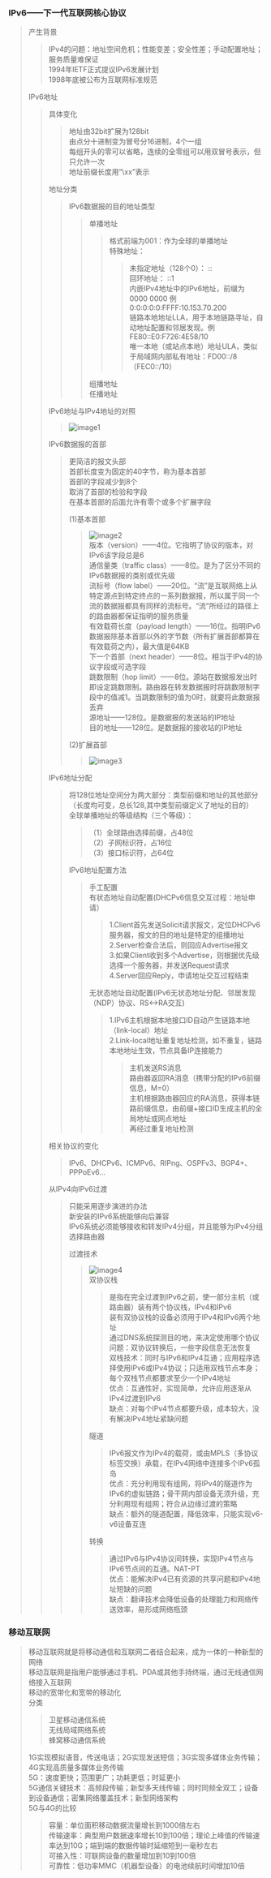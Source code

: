 ### IPv6——下一代互联网核心协议  
> 产生背景  
>> IPv4的问题：地址空间危机；性能变差；安全性差；手动配置地址；服务质量难保证  
>> 1994年IETF正式提议IPv6发展计划  
>> 1998年底被公布为互联网标准规范  
>
> IPv6地址  
>> 具体变化  
>>> 地址由32bit扩展为128bit  
>>> 由点分十进制变为冒号分16进制，4个一组  
>>> 每组开头的零可以省略，连续的全零组可以用双冒号表示，但只允许一次  
>>> 地址前缀长度用“\xx”表示  
>>
>> 地址分类  
>>> IPv6数据报的目的地址类型  
>>>> 单播地址  
>>>>> 格式前端为001：作为全球的单播地址  
>>>>> 特殊地址：
>>>>>> 未指定地址（128个0）： ::  
>>>>>> 回环地址： ::1  
>>>>>> 内嵌IPv4地址中的IPv6地址，前缀为 0000 0000 例 0:0:0:0:0:FFFF:10.153.70.200  
>>>>>> 链路本地地址LLA，用于本地链路寻址，自动地址配置和邻居发现。例 FE80::E0:F726:4E58/10  
>>>>>> 唯一本地（或站点本地）地址ULA，类似于局域网内部私有地址：FD00::/8（FEC0::/10）  
>>>>>
>>>>
>>>> 组播地址  
>>>> 任播地址  
>>>
>>
>> IPv6地址与IPv4地址的对照  
>>> ![image1](https://github.com/onshero/PCN/blob/picture/IPv4%E4%B8%8EIPv6%E7%9A%84%E5%9C%B0%E5%9D%80%E5%AF%B9%E7%85%A7.png)   
>> 
>> IPv6数据报的首部  
>>> 更简洁的报文头部   
>>> 首部长度变为固定的40字节，称为基本首部  
>>> 首部的字段减少到8个  
>>> 取消了首部的检验和字段  
>>> 在基本首部的后面允许有零个或多个扩展字段  
>>> 
>>> (1)基本首部  
>>>> ![image2](https://github.com/onshero/PCN/blob/picture/%E5%9F%BA%E6%9C%AC%E9%A6%96%E9%83%A8.png)  
>>>> 版本（version）——4位。它指明了协议的版本，对IPv6该字段总是6  
>>>> 通信量类（traffic class）——8位。是为了区分不同的IPv6数据报的类别或优先级  
>>>> 流标号（flow label）——20位。“流”是互联网络上从特定源点到特定终点的一系列数据报，所以属于同一个流的数据报都具有同样的流标号。“流”所经过的路径上的路由器都保证指明的服务质量  
>>>> 有效载荷长度（payload length）——16位。指明IPv6数据报除基本首部以外的字节数（所有扩展首部都算在有效载荷之内），最大值是64KB  
>>>> 下一个首部（next header）——8位。相当于IPv4的协议字段或可选字段  
>>>> 跳数限制（hop limit）——8位。源站在数据报发出时即设定跳数限制。路由器在转发数据报时将跳数限制字段中的值减1。当跳数限制的值为0时，就要将此数据报丢弃  
>>>> 源地址——128位。是数据报的发送站的IP地址  
>>>> 目的地址——128位。是数据报的接收站的IP地址  
>>>
>>> (2)扩展首部  
>>>> ![image3](https://github.com/onshero/PCN/blob/picture/%E6%89%A9%E5%B1%95%E9%A6%96%E9%83%A8.png)  
>>>
>>
>> IPv6地址分配  
>>> 将128位地址空间分为两大部分：类型前缀和地址的其他部分（长度均可变，总长128,其中类型前缀定义了地址的目的）  
>>> 全球单播地址的等级结构（三个等级）：  
>>>> （1）全球路由选择前缀，占48位  
>>>> （2）子网标识符，占16位  
>>>> （3）接口标识符，占64位  
>>>
>>> IPv6地址配置方法  
>>>> 手工配置  
>>>> 有状态地址自动配置(DHCPv6信息交互过程：地址申请）  
>>>>> 1.Client首先发送Solicit请求报文，定位DHCPv6服务器，报文的目的地址是特定的组播地址  
>>>>> 2.Server检查合法后，则回应Advertise报文  
>>>>> 3.如果Client收到多个Advertise，则根据优先级选择一个服务器，并发送Request请求  
>>>>> 4.Server回应Reply，申请地址交互过程结束  
>>>>
>>>> 无状态地址自动配置(IPv6无状态地址分配、邻居发现（NDP）协议、RS<->RA交互)  
>>>>> 1.IPv6主机根据本地接口ID自动产生链路本地（link-local）地址  
>>>>> 2.Link-local地址重复地址检测，如不重复，链路本地地址生效，节点具备IP连接能力  
>>>>>> 主机发送RS消息  
>>>>>> 路由器返回RA消息（携带分配的IPv6前缀信息，M=0）  
>>>>>> 主机根据路由器回应的RA消息，获得本链路前缀信息，由前缀+接口ID生成主机的全局地址或网点地址  
>>>>>> 再经过重复地址检测  
>>>>
>>>
>>
>> 相关协议的变化  
>>> IPv6、DHCPv6、ICMPv6、RIPng、OSPFv3、BGP4+、PPPoEv6...
>>
>> 从IPv4向IPv6过渡  
>>> 只能采用逐步演进的办法  
>>> 新安装的IPv6系统能够向后兼容  
>>> IPv6系统必须能够接收和转发IPv4分组，并且能够为IPv4分组选择路由器  
>>> 
>>> 过渡技术  
>>>> ![image4](https://github.com/onshero/PCN/blob/picture/%E8%BF%87%E6%B8%A1%E6%8A%80%E6%9C%AF.png)  
>>>> 双协议栈  
>>>>> 是指在完全过渡到IPv6之前，使一部分主机（或路由器）装有两个协议栈，IPv4和IPv6  
>>>>> 装有双协议栈的设备必须用于IPv4和IPv6两个地址  
>>>>> 通过DNS系统探测目的地，来决定使用哪个协议  
>>>>> 问题：双协议转换后，一些字段信息无法恢复  
>>>>> 双栈技术：同时与IPv6和IPv4互通；应用程序选择使用IPv6或IPv4协议；只适用双栈节点本身；每个双栈节点都要求至少一个IPv4地址  
>>>>> 优点：互通性好，实现简单，允许应用逐渐从IPv4过渡到IPv6  
>>>>> 缺点：对每个IPv4节点都要升级，成本较大，没有解决IPv4地址紧缺问题  
>>>>
>>>> 隧道  
>>>>> IPv6报文作为IPv4的载荷，或由MPLS（多协议标签交换）承载，在IPv4网络中连接多个IPv6孤岛  
>>>>> 优点：充分利用现有组网，将IPv4的隧道作为IPv6的虚拟链路；骨干网内部设备无须升级，充分利用现有组网；符合从边缘过渡的策略  
>>>>> 缺点：额外的隧道配置，降低效率，只能实现v6-v6设备互连  
>>>>
>>>> 转换  
>>>>> 通过IPv6与IPv4协议间转换，实现IPv4节点与IPv6节点间的互通。NAT-PT  
>>>>> 优点：能解决IPv4已有资源的共享问题和IPv4地址短缺的问题  
>>>>> 缺点：翻译技术会降低设备的处理能力和网络传送效率，易形成网络瓶颈  
>>>>
>>
>
### 移动互联网  
> 移动互联网就是将移动通信和互联网二者结合起来，成为一体的一种新型的网络  
> 移动互联网是指用户能够通过手机、PDA或其他手持终端，通过无线通信网络接入互联网  
> 移动的宽带化和宽带的移动化  
> 分类  
>> 卫星移动通信系统  
>> 无线局域网络系统  
>> 蜂窝移动通信系统  
>
> 1G实现模拟语音，传送电话；2G实现发送短信；3G实现多媒体业务传输；4G实现高质量多媒体业务传输  
> 5G：速度更快；范围更广；功耗更低；时延更小  
> 5G通信关键技术：高频段传输；新型多天线传输；同时同频全双工；设备到设备通信；密集网络覆盖技术；新型网络架构  
> 5G与4G的比较  
>> 容量：单位面积移动数据流量增长到1000倍左右  
>> 传输速率：典型用户数据速率增长10到100倍；理论上峰值的传输速率达到10G；端到端的数据传输时延缩短到一毫秒左右  
>> 可接入性：可联网设备的数量增加到10到100倍  
>> 可靠性：低功率MMC（机器型设备）的电池续航时间增加10倍  
>
